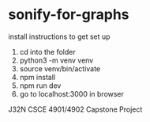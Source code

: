 # sonify-for-graphs

install instructions to get set up
1. cd into the folder
2. python3 -m venv venv
3. source venv/bin/activate
4. npm install
5. npm run dev
6. go to localhost:3000 in browser

J32N CSCE 4901/4902 Capstone Project
